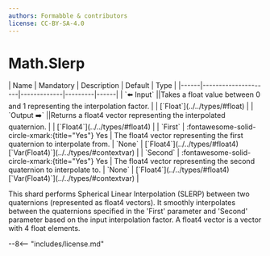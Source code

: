 ```yaml
---
authors: Formabble & contributors
license: CC-BY-SA-4.0
---
```



# Math.Slerp

<div class="sh-parameters" markdown="1">
| Name | Mandatory | Description | Default | Type |
|------|---------------------|-------------|---------|------|
| `⬅️ Input` ||Takes a float value between 0 and 1 representing the interpolation factor. | | [`Float`](../../types/#float) |
| `Output ➡️` ||Returns a float4 vector representing the interpolated quaternion. | | [`Float4`](../../types/#float4) |
| `First` | :fontawesome-solid-circle-xmark:{title="Yes"} Yes  | The float4 vector representing the first quaternion to interpolate from. | `None` | [`Float4`](../../types/#float4)[`Var(Float4)`](../../types/#contextvar) |
| `Second` | :fontawesome-solid-circle-xmark:{title="Yes"} Yes  | The float4 vector representing the second quaternion to interpolate to. | `None` | [`Float4`](../../types/#float4)[`Var(Float4)`](../../types/#contextvar) |

</div>

This shard performs Spherical Linear Interpolation (SLERP) between two quaternions (represented as float4 vectors). It smoothly interpolates between the quaternions specified in the 'First' parameter and 'Second' parameter based on the input interpolation factor. A float4 vector is a vector with 4 float elements.

--8<-- "includes/license.md"

